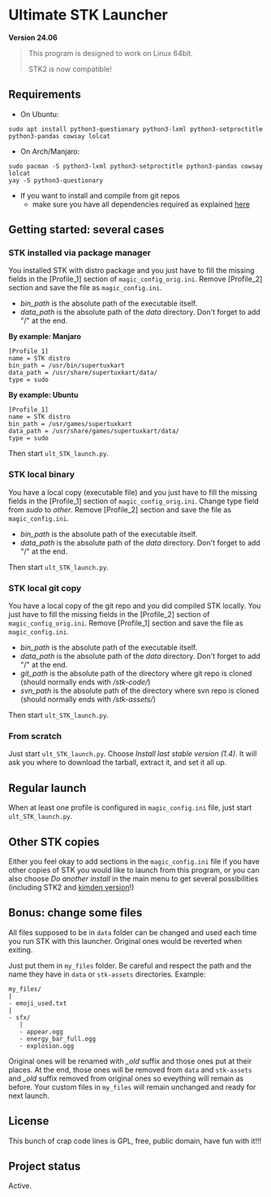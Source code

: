 # Ultimate STK Launcher

**Version 24.06**

> This program is designed to work on Linux 64bit.
>
> STK2 is now compatible!

## Requirements

- On Ubuntu:
```
sudo apt install python3-questionary python3-lxml python3-setproctitle python3-pandas cowsay lolcat
```

- On Arch/Manjaro:
```
sudo pacman -S python3-lxml python3-setproctitle python3-pandas cowsay lolcat
yay -S python3-questionary
```

- If you want to install and compile from git repos
   - make sure you have all dependencies required as explained [here](https://github.com/supertuxkart/stk-code/blob/master/INSTALL.md)

## Getting started: several cases

### STK installed via package manager

You installed STK with distro package and you just have to fill the missing fields in the \[Profile_1\] section of `magic_config_orig.ini`. Remove \[Profile_2\] section and save the file as `magic_config.ini`.

- *bin_path* is the absolute path of the executable itself.
- *data_path* is the absolute path of the *data* directory. Don't forget to add "/" at the end.

**By example: Manjaro**
```
[Profile_1]
name = STK distro
bin_path = /usr/bin/supertuxkart
data_path = /usr/share/supertuxkart/data/
type = sudo
```

**By example: Ubuntu**
```
[Profile_1]
name = STK distro
bin_path = /usr/games/supertuxkart
data_path = /usr/share/games/supertuxkart/data/
type = sudo
```

Then start `ult_STK_launch.py`.

### STK local binary

You have a local copy (executable file) and you just have to fill the missing fields in the \[Profile_1\] section of `magic_config_orig.ini`. Change type field from *sudo* to *other*. Remove \[Profile_2\] section and save the file as `magic_config.ini`.

- *bin_path* is the absolute path of the executable itself.
- *data_path* is the absolute path of the *data* directory. Don't forget to add "/" at the end.

Then start `ult_STK_launch.py`.

### STK local git copy

You have a local copy of the git repo and you did compiled STK locally. You just have to fill the missing fields in the \[Profile_2\] section of `magic_config_orig.ini`. Remove \[Profile_1\] section and save the file as `magic_config.ini`.


- *bin_path* is the absolute path of the executable itself.
- *data_path* is the absolute path of the *data* directory. Don't forget to add "/" at the end.
- *git_path* is the absolute path of the directory where git repo is cloned (should normally ends with */stk-code/*)
- *svn_path* is the absolute path of the directory where svn repo is cloned (should normally ends with */stk-assets/*)

Then start `ult_STK_launch.py`.

### From scratch

Just start `ult_STK_launch.py`. Choose *Install last stable version (1.4)*. It will ask you where to download the tarball, extract it, and set it all up.

## Regular launch

When at least one profile is configured in `magic_config.ini` file, just start `ult_STK_launch.py`.

## Other STK copies

Either you feel okay to add sections in the `magic_config.ini` file if you have other copies of STK you would like to launch from this program, or you can also choose *Do another install* in the main menu to get several possibilities (including STK2 and [kimden version](https://github.com/kimden/stk-code)!)

## Bonus: change some files

All files supposed to be in `data` folder can be changed and used each time you run STK with this launcher. Original ones would be reverted when exiting.

Just put them in `my_files` folder. Be careful and respect the path and the name they have in `data` or `stk-assets` directories. Example:

```
my_files/
|
- emoji_used.txt
|
- sfx/
   |
   - appear.ogg
   - energy_bar_full.ogg
   - explosion.ogg
```

Original ones will be renamed with *_old* suffix and those ones put at their places. At the end, those ones will be removed from `data` and `stk-assets` and *_old* suffix removed from original ones so eveything will remain as before. Your custom files in `my_files` will remain unchanged and ready for next launch.

## License
This bunch of crap code lines is GPL, free, public domain, have fun with it!!!

## Project status
Active.
